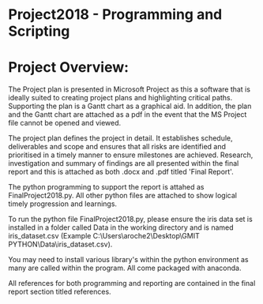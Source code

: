 # Project2018 - Programming and Scripting

# Project Overview:
The Project plan is presented in Microsoft Project as this a software that is ideally suited to creating project plans and highlighting critical paths. Supporting the plan is a Gantt chart as a graphical aid. In addition, the plan and the Gantt chart are attached as a pdf in the event that the MS Project file cannot be opened and viewed.

The project plan defines the project in detail. It establishes schedule, deliverables and scope and ensures that all risks are identified and prioritised in a timely manner to ensure milestones are achieved.
Research, investigation and summary of findings are all presented within the final report and this is attached as both .docx and .pdf titled 'Final Report'.

The python programming to support the report is attahed as FinalProject2018.py. All other python files are attached to show logical timely progression and learnings.

To run the python file FinalProject2018.py, please ensure the iris data set is installed in a folder called Data in the working directory and is named iris_dataset.csv (Example C:\Users\aroche2\Desktop\GMIT PYTHON\Data\iris_dataset.csv).

You may need to install various library's within the python environment as many are called within the program. All come packaged with anaconda.

All references for both programming and reporting are contained in the final report section titled references.


